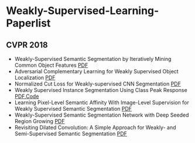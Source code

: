 # Weakly-Supervised-Learning-Paperlist

## CVPR 2018

* Weakly-Supervised Semantic Segmentation by Iteratively Mining Common Object Features [PDF](https://arxiv.org/pdf/1806.04659.pdf)
* Adversarial Complementary Learning for Weakly Supervised Object Localization [PDF](https://arxiv.org/pdf/1804.06962.pdf)
* Normalized Cut Loss for Weakly-supervised CNN Segmentation [PDF](https://arxiv.org/pdf/1804.01346.pdf)
* Weakly Supervised Instance Segmentation Using Class Peak Response [PDF](https://arxiv.org/pdf/1804.00880.pdf),[Code](http://yzhou.work/PRM/)
* 	Learning Pixel-Level Semantic Affinity With Image-Level Supervision for Weakly Supervised Semantic Segmentation [PDF](https://arxiv.org/pdf/1803.10464.pdf)
* Weakly-Supervised Semantic Segmentation Network with Deep Seeded Region Growing [PDF](http://openaccess.thecvf.com/content_cvpr_2018/papers/Huang_Weakly-Supervised_Semantic_Segmentation_CVPR_2018_paper.pdf)
* Revisiting Dilated Convolution: A Simple Approach for Weakly- and Semi-Supervised Semantic Segmentation [PDF](https://arxiv.org/pdf/1805.04574.pdf)
